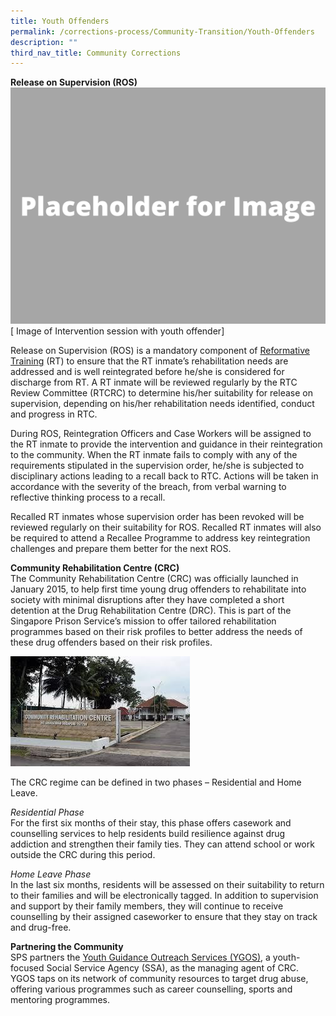 ```yaml
---
title: Youth Offenders
permalink: /corrections-process/Community-Transition/Youth-Offenders
description: ""
third_nav_title: Community Corrections
---
```

**Release on Supervision (ROS)**<br>
![](/images/Placeholder%20for%20Image.png)
[ Image of Intervention session with youth offender]

Release on Supervision (ROS) is a mandatory component of [Reformative Training](/corrections-process/prison-regime/reformative-training) (RT) to ensure that the RT inmate’s rehabilitation needs are addressed and is well reintegrated before he/she is considered for discharge from RT. A RT inmate will be reviewed regularly by the RTC Review Committee (RTCRC) to determine his/her suitability for release on supervision, depending on his/her rehabilitation needs identified, conduct and progress in RTC.

During ROS, Reintegration Officers and Case Workers will be assigned to the RT inmate to provide the intervention and guidance in their reintegration to the community. When the RT inmate fails to comply with any of the requirements stipulated in the supervision order, he/she is subjected to disciplinary actions leading to a recall back to RTC. Actions will be taken in accordance with the severity of the breach, from verbal warning to reflective thinking process to a recall.

Recalled RT inmates whose supervision order has been revoked will be reviewed regularly on their suitability for ROS. Recalled RT inmates will also be required to attend a Recallee Programme to address key reintegration challenges and prepare them better for the next ROS.

**Community Rehabilitation Centre (CRC)**<br>
The Community Rehabilitation Centre (CRC) was officially launched in January 2015, to help first time young drug offenders to rehabilitate into society with minimal disruptions after they have completed a short detention at the Drug Rehabilitation Centre (DRC). This is part of the Singapore Prison Service’s mission to offer tailored rehabilitation programmes based on their risk profiles to better address the needs of these drug offenders based on their risk profiles.

![](/images/Rehabilitation/CRC.jpg)

The CRC regime can be defined in two phases – Residential and Home Leave.

*Residential Phase* <br>
For the first six months of their stay, this phase offers casework and counselling services to help residents build resilience against drug addiction and strengthen their family ties. They can attend school or work outside the CRC during this period. 

*Home Leave Phase* <br>
In the last six months, residents will be assessed on their suitability to return to their families and will be electronically tagged. In addition to supervision and support by their family members, they will continue to receive counselling by their assigned caseworker to ensure that they stay on track and drug-free. 

**Partnering the Community**<br>
SPS partners the [Youth Guidance Outreach Services (YGOS)](https://www.ygos.sg/), a youth-focused Social Service Agency (SSA), as the managing agent of CRC. YGOS taps on its network of community resources to target drug abuse, offering various programmes such as career counselling, sports and mentoring programmes.